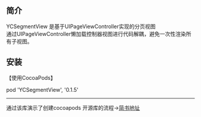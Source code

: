简介
----

YCSegmentView 是基于UIPageViewController实现的分页视图<br>
通过UIPageViewController懒加载控制器视图进行代码解耦，避免一次性渲染所有子视图。

安装
----
【使用CocoaPods】

pod 'YCSegmentView', '0.1.5'


--------
通过该库演示了创建cocoapods 开源库的流程->[简书地址](https://www.jianshu.com/p/00d2fe9c213a)
